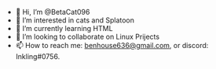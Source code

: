 - 👋 Hi, I’m @BetaCat096
- 👀 I’m interested in cats and Splatoon
- 🌱 I’m currently learning HTML
- 💞️ I’m looking to collaborate on Linux Prijects
- 📫 How to reach me: benhouse636@gmail.com, or discord: Inkling#0756.

<!---
BetaCat096/BetaCat096 is a ✨ special ✨ repository because its `README.md` (this file) appears on your GitHub profile.
You can click the Preview link to take a look at your changes.
--->
